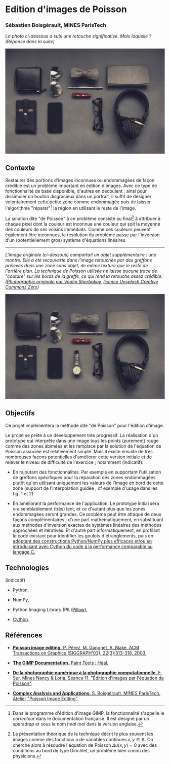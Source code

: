 # Edition d'images de Poisson
### Sébastien Boisgérault, MINES ParisTech


*La photo ci-dessous a subi une retouche significative. Mais laquelle ? (Réponse dans la suite)* 

![](figs/objects-final.jpeg)

Contexte
--------------------------------------------------------------------------------

Restaurer des portions d'images inconnues ou endommagées de façon crédible 
est un problème important en édition d'images. Avec ce type de fonctionnalité 
de base disponible, d'autres en découlent ; ainsi
pour dissimuler un bouton disgracieux dans un portrait,
il suffit de désigner volontairement cette petite zone comme endommagée puis 
de laisser l'algorithme "réparer"[^0] la région en utilisant le reste de
l'image. 

[^0]: Dans le programme d'édition d'image GIMP, la fonctionnalité s'appelle
le *correcteur* dans le documentation française. Il est désigné par un sparadrap et sous le
nom *heal tool* dans la version anglaise.

La solution dite "de Poisson" à ce problème consiste au final[^1] à attribuer 
à chaque pixel dont la couleur est inconnue une couleur qui soit la 
moyenne des couleurs de ses voisins immédiats. 
Comme ces couleurs peuvent également être inconnues, 
la résolution du problème passe par l'inversion d'un (potentiellement gros) système d'équations 
linéaires.

[^1]: La présentation théorique de la technique décrit le plus souvent les
images comme des fonctions $u$ de variables continues $x, y \in \mathbb{R}$.
On cherche alors à résoudre l'équation de Poisson $\Delta u(x, y) = 0$ avec des
conditions au bord de type Dirichlet, un problème bien connu des physiciens.

--------------------------------------------------------------------------------

*L'image originale (ci-dessous) comportait un objet supplémentaire : une montre.
Elle a été recouverte dans l'image retouchée par des greffons prélevés dans une zone sans objet, 
de même texture que le reste de l'arrière plan. La technique de Poisson
utilisée ne laisse aucune trace de "couture" sur les bords de la greffe, 
ce qui rend la retouche assez crédible. 
([Photographie originale par Vadim Sherbakov](https://unsplash.com/photos/tCICLJ5ktBE), 
[licence Unsplash Creative Commons Zero](https://unsplash.com/license))*

![](figs/objects.jpeg)



Objectifs
--------------------------------------------------------------------------------

Ce projet implémentera la méthode dite "de Poisson" pour l'édition
d'image.  

Le projet se prête à un développement très progressif. 
La réalisation d'un prototype qui interprête 
dans une image tous les points (purement) rouge comme des zones abimées 
et les remplace par la solution de l'équation de Poisson associée est 
relativement simple.
Mais il existe ensuite de très nombreuses façons potentielles d'améliorer 
cette version initiale et de relever le niveau de difficulté de l'exercice ; 
notamment (indicatif):

  - En rajoutant des fonctionnalités. Par exemple en supportant l'utilisation
    de greffons spécifiques pour la réparation des zones endommagées plutôt
    qu'en utilisant uniquement les valeurs de l'image en bord de cette zone 
    (support de l'interpolation guidée ; cf exemple d'usage dans les
    fig. 1 et 2). 

  - En améliorant la performance de l'application. Le prototype initial sera 
    vraisemblablement (très) lent, 
    et ce d'autant plus que les zones endommagées seront grandes. Ce problème
    peut être attaqué de deux façons complémentaires : d'une part mathématiquement,
    en substituant aux méthodes d'inversion exactes de systèmes linéaires 
    des méthodes approchées et itératives. Et d'autre part informatiquement,
    en profilant le code existant pour identifier les goulots d'étranglements,
    puis en [adoptant des constructions Python/NumPy plus efficaces et/ou 
    en introduisant avec Cython du code à la performance comparable au 
    langage C.](http://scipy-lectures.org/advanced/optimizing/index.html)


Technologies
--------------------------------------------------------------------------------

(indicatif)

  - Python, 
  
  - NumPy, 
  
  - Python Imaging Library (PIL/[Pillow](https://pillow.readthedocs.io)),
  
  - [Cython](https://cython.org/).



Références
--------------------------------------------------------------------------------

  - [**Poisson image editing.** P. Pérez, M. Gangnet, A. Blake. 
    ACM Transactions on Graphics (SIGGRAPH'03), 22(3):313-318, 2003.](http://www.irisa.fr/vista/Papers/2003_siggraph_perez.pdf)

  - [**The GIMP Documentation.** Paint Tools : Heal.](https://docs.gimp.org/en/gimp-tool-heal.html)

  - [**De la photographie numérique à la photographie computationnelle.** F. Sur.
    Mines Nancy & Loria, Séance 11. "Édition d'images par l'équation de Poisson"](https://members.loria.fr/FSur/enseignement/photo/seance11_4pp.pdf).

  - [**Complex Analysis and Applications.** S. Boisgérault. MINES ParisTech. Atelier "Poisson Image Editing"](http://eul.ink/complex-analysis/Poisson%20Image%20Editing/).

